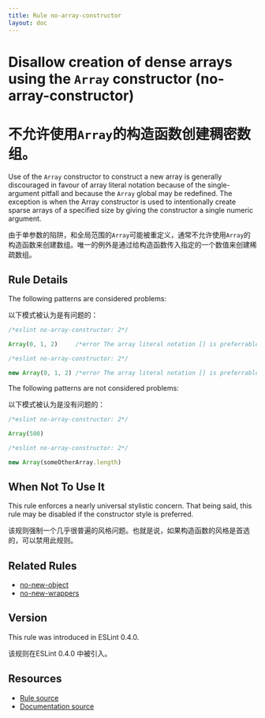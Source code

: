 ```yaml
---
title: Rule no-array-constructor
layout: doc
---
```

<!-- Note: No pull requests accepted for this file. See README.md in the root directory for details. -->
# Disallow creation of dense arrays using the `Array` constructor (no-array-constructor)

# 不允许使用`Array`的构造函数创建稠密数组。

Use of the `Array` constructor to construct a new array is generally
discouraged in favour of array literal notation because of the single-argument
pitfall and because the `Array` global may be redefined. The exception is when
the Array constructor is used to intentionally create sparse arrays of a
specified size by giving the constructor a single numeric argument.

由于单参数的陷阱，和全局范围的`Array`可能被重定义，通常不允许使用`Array`的构造函数来创建数组。唯一的例外是通过给构造函数传入指定的一个数值来创建稀疏数组。

## Rule Details

The following patterns are considered problems:

以下模式被认为是有问题的：

```js
/*eslint no-array-constructor: 2*/

Array(0, 1, 2)     /*error The array literal notation [] is preferrable.*/
```

```js
/*eslint no-array-constructor: 2*/

new Array(0, 1, 2) /*error The array literal notation [] is preferrable.*/
```

The following patterns are not considered problems:

以下模式被认为是没有问题的：

```js
/*eslint no-array-constructor: 2*/

Array(500)
```

```js
/*eslint no-array-constructor: 2*/

new Array(someOtherArray.length)
```

## When Not To Use It

This rule enforces a nearly universal stylistic concern. That being said, this
rule may be disabled if the constructor style is preferred.

该规则强制一个几乎很普遍的风格问题。也就是说，如果构造函数的风格是首选的，可以禁用此规则。

## Related Rules

* [no-new-object](no-new-object)
* [no-new-wrappers](no-new-wrappers)

## Version

This rule was introduced in ESLint 0.4.0.

该规则在ESLint 0.4.0 中被引入。

## Resources

* [Rule source](https://github.com/eslint/eslint/tree/master/lib/rules/no-array-constructor.js)
* [Documentation source](https://github.com/eslint/eslint/tree/master/docs/rules/no-array-constructor.md)

